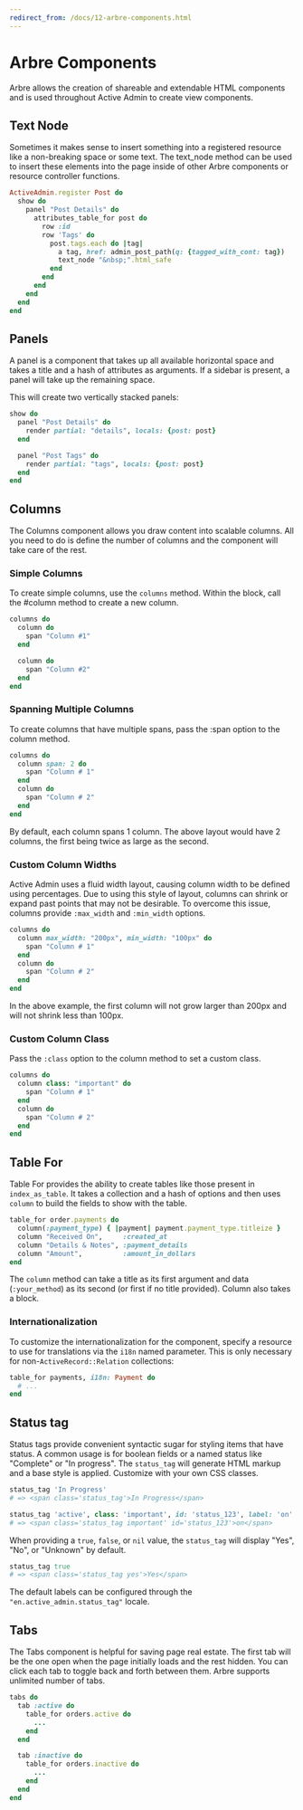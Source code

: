 ```yaml
---
redirect_from: /docs/12-arbre-components.html
---
```


# Arbre Components

Arbre allows the creation of shareable and extendable HTML components and is
used throughout Active Admin to create view components.

## Text Node

Sometimes it makes sense to insert something into a registered resource like a
non-breaking space or some text. The text_node method can be used to insert
these elements into the page inside of other Arbre components or resource
controller functions.

```ruby
ActiveAdmin.register Post do
  show do
    panel "Post Details" do
      attributes_table_for post do
        row :id
        row 'Tags' do
          post.tags.each do |tag|
            a tag, href: admin_post_path(q: {tagged_with_cont: tag})
            text_node "&nbsp;".html_safe
          end
        end
      end
    end
  end
end
```

## Panels

A panel is a component that takes up all available horizontal space and takes a
title and a hash of attributes as arguments. If a sidebar is present, a panel
will take up the remaining space.

This will create two vertically stacked panels:

```ruby
show do
  panel "Post Details" do
    render partial: "details", locals: {post: post}
  end

  panel "Post Tags" do
    render partial: "tags", locals: {post: post}
  end
end
```

## Columns

The Columns component allows you draw content into scalable columns. All you
need to do is define the number of columns and the component will take care of
the rest.

### Simple Columns

To create simple columns, use the `columns` method. Within the block, call
the #column method to create a new column.

```ruby
columns do
  column do
    span "Column #1"
  end

  column do
    span "Column #2"
  end
end
```

### Spanning Multiple Columns

To create columns that have multiple spans, pass the :span option to the column
method.

```ruby
columns do
  column span: 2 do
    span "Column # 1"
  end
  column do
    span "Column # 2"
  end
end
```

By default, each column spans 1 column. The above layout would have 2 columns,
the first being twice as large as the second.

### Custom Column Widths

Active Admin uses a fluid width layout, causing column width to be defined
using percentages. Due to using this style of layout, columns can shrink or
expand past points that may not be desirable. To overcome this issue,
columns provide `:max_width` and `:min_width` options.

```ruby
columns do
  column max_width: "200px", min_width: "100px" do
    span "Column # 1"
  end
  column do
    span "Column # 2"
  end
end
```

In the above example, the first column will not grow larger than 200px and will
not shrink less than 100px.

### Custom Column Class

Pass the `:class` option to the column method to set a custom class.

```ruby
columns do
  column class: "important" do
    span "Column # 1"
  end
  column do
    span "Column # 2"
  end
end
```

## Table For

Table For provides the ability to create tables like those present
in `index_as_table`. It takes a collection and a hash of options and then
uses `column` to build the fields to show with the table.

```ruby
table_for order.payments do
  column(:payment_type) { |payment| payment.payment_type.titleize }
  column "Received On",     :created_at
  column "Details & Notes", :payment_details
  column "Amount",          :amount_in_dollars
end
```

The `column` method can take a title as its first argument and data
(`:your_method`) as its second (or first if no title provided). Column also
takes a block.

### Internationalization

To customize the internationalization for the component, specify a resource to
use for translations via the `i18n` named parameter. This is only necessary for
non-`ActiveRecord::Relation` collections:

```ruby
table_for payments, i18n: Payment do
  # ...
end
```

## Status tag

Status tags provide convenient syntactic sugar for styling items that have
status. A common usage is for boolean fields or a named status like "Complete"
or "In progress". The `status_tag` will generate HTML markup and a base style
is applied. Customize with your own CSS classes.

```ruby
status_tag 'In Progress'
# => <span class='status_tag'>In Progress</span>

status_tag 'active', class: 'important', id: 'status_123', label: 'on'
# => <span class='status_tag important' id='status_123'>on</span>
```

When providing a `true`, `false`, or `nil` value, the `status_tag` will display
"Yes", "No", or "Unknown" by default.

```ruby
status_tag true
# => <span class='status_tag yes'>Yes</span>
```

The default labels can be configured through the `"en.active_admin.status_tag"`
locale.

## Tabs

The Tabs component is helpful for saving page real estate. The first tab will be
the one open when the page initially loads and the rest hidden. You can click
each tab to toggle back and forth between them. Arbre supports unlimited number
of tabs.

```ruby
tabs do
  tab :active do
    table_for orders.active do
      ...
    end
  end

  tab :inactive do
    table_for orders.inactive do
      ...
    end
  end
end
```
